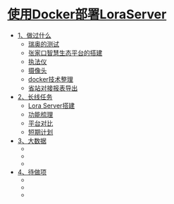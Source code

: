 # [使用Docker部署LoraServer](SUMMARY.md)

- [1、做过什么]()
  - [瑞奥的测试](done/rui_ao.md)
  - [张家口智慧生态平台的搭建](done/zhangjk.md)
  - [执法仪]()
  - [摄像头]()
  - [docker技术整理]()
  - [省站对接报表导出]()
- [2、长线任务]()
    - [Lora Server搭建]()
    - [功能梳理]()
    - [平台对比]()
    - [短期计划]()
- [3、大数据]()
    - []()
    - []()
    - []()
- [4、待做项]()
    - []()
    - []()
    - []()
